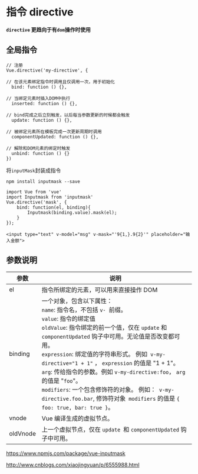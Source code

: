 # 指令 directive

**`directive` 更趋向于有`dom`操作时使用**

## 全局指令

```vue
// 注册
Vue.directive('my-directive', {

// 在该元素绑定指令时调用且仅调用一次，用于初始化
  bind: function () {}, 

// 当绑定元素时插入DOM中执行
  inserted: function () {}, 

// bind完成之后立刻触发，以后每当参数更新的时候都会触发
  update: function () {}, 

// 被绑定元素所在模板完成一次更新周期时调用
  componentUpdated: function () {}, 

// 解除和DOM元素的绑定时触发
  unbind: function () {} 
})
```



将`inputMask`封装成指令

`npm install inputmask --save `

```vue
import Vue from 'vue'
import Inputmask from 'inputmask'
Vue.directive('mask', {
    bind: function(el, binding){
        Inputmask(binding.value).mask(el);
    }
});
```



```vue
<input type="text" v-model="msg" v-mask="'9{1,}.9{2}'" placeholder="输入金额">
```







## 参数说明

| 参数       | 说明                                       |
| -------- | ---------------------------------------- |
| el       | 指令所绑定的元素，可以用来直接操作 DOM                    |
| binding  | 一个对象，包含以下属性：<br />`name`: 指令名，不包括 `v- `前缀。<br />`value`: 指令的绑定值<br />`oldValue`: 指令绑定的前一个值，仅在 `update` 和 `componentUpdated` 钩子中可用。无论值是否改变都可用。<br />`expression`: 绑定值的字符串形式。 例如` v-my-directive="1 + 1"` ， `expression` 的值是 "1 + 1"。<br />`arg`: 传给指令的参数。例如 `v-my-directive:foo`， `arg` 的值是 "`foo`"。<br />`modifiers`: 一个包含修饰符的对象。 例如：` v-my-directive.foo.bar`, 修饰符对象` modifiers` 的值是 `{ foo: true, bar: true }`。<br /> |
| vnode    | Vue 编译生成的虚拟节点。                           |
| oldVnode | 上一个虚拟节点，仅在 `update `和 `componentUpdated` 钩子中可用。 |









https://www.npmjs.com/package/vue-inputmask

http://www.cnblogs.com/xiaojingyuan/p/6555988.html





